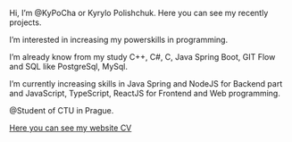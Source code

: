 Hi, I’m @KyPoCha or Kyrylo Polishchuk. Here you can see my recently projects.

I’m interested in increasing my powerskills in programming. 

I’m already know from my study C++, C#, C, Java Spring Boot, GIT Flow and SQL like PostgreSql, MySql.

I’m currently increasing skills in Java Spring and NodeJS for Backend part and JavaScript, TypeScript, ReactJS for Frontend and Web programming.

@Student of CTU in Prague.

[Here you can see my website CV](https://kypocha.github.io/cv-site/)
